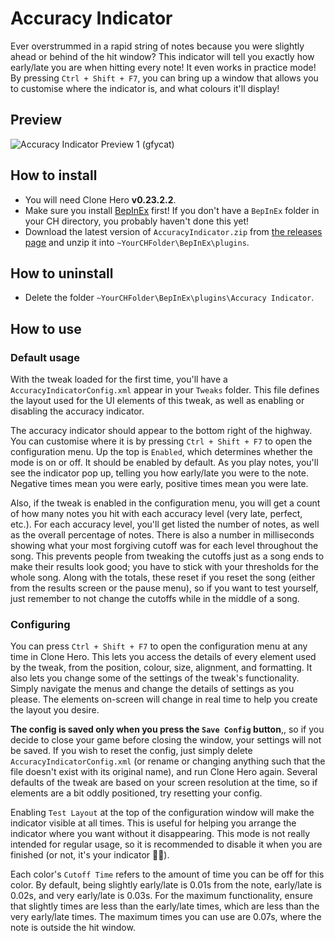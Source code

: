 # Accuracy Indicator
Ever overstrummed in a rapid string of notes because you were slightly ahead or behind of the hit window? This indicator will tell you exactly how early/late you are when hitting every note! It even works in practice mode!
By pressing `Ctrl + Shift + F7`, you can bring up a window that allows you to customise where the indicator is, and what colours it'll display!

## Preview
![Accuracy Indicator Preview 1 (gfycat)](https://giant.gfycat.com/CarefreeHonorableGourami.gif)

## How to install
- You will need Clone Hero **v0.23.2.2**.
- Make sure you install [BepInEx](https://github.com/BepInEx/BepInEx) first! If you don't have a `BepInEx` folder in your CH directory, you probably haven't done this yet!
- Download the latest version of `AccuracyIndicator.zip` from [the releases page](https://github.com/Biendeo/My-Clone-Hero-Tweaks/releases) and unzip it into `~YourCHFolder\BepInEx\plugins`.

## How to uninstall
- Delete the folder `~YourCHFolder\BepInEx\plugins\Accuracy Indicator`.

## How to use
### Default usage
With the tweak loaded for the first time, you'll have a `AccuracyIndicatorConfig.xml` appear in your `Tweaks` folder. This file defines the layout used for the UI elements of this tweak, as well as enabling or disabling the accuracy indicator.

The accuracy indicator should appear to the bottom right of the highway. You can customise where it is by pressing `Ctrl + Shift + F7` to open the configuration menu. Up the top is `Enabled`, which determines whether the mode is on or off. It should be enabled by default. As you play notes, you'll see the indicator pop up, telling you how early/late you were to the note. Negative times mean you were early, positive times mean you were late.

Also, if the tweak is enabled in the configuration menu, you will get a count of how many notes you hit with each accuracy level (very late, perfect, etc.). For each accuracy level, you'll get listed the number of notes, as well as the overall percentage of notes. There is also a number in milliseconds showing what your most forgiving cutoff was for each level throughout the song. This prevents people from tweaking the cutoffs just as a song ends to make their results look good; you have to stick with your thresholds for the whole song. Along with the totals, these reset if you reset the song (either from the results screen or the pause menu), so if you want to test yourself, just remember to not change the cutoffs while in the middle of a song.

### Configuring
You can press `Ctrl + Shift + F7` to open the configuration menu at any time in Clone Hero. This lets you access the details of every element used by the tweak, from the position, colour, size, alignment, and formatting. It also lets you change some of the settings of the tweak's functionality. Simply navigate the menus and change the details of settings as you please. The elements on-screen will change in real time to help you create the layout you desire.

**The config is saved only when you press the `Save Config` button**,, so if you decide to close your game before closing the window, your settings will not be saved. If you wish to reset the config, just simply delete `AccuracyIndicatorConfig.xml` (or rename or changing anything such that the file doesn't exist with its original name), and run Clone Hero again. Several defaults of the tweak are based on your screen resolution at the time, so if elements are a bit oddly positioned, try resetting your config.

Enabling `Test Layout` at the top of the configuration window will make the indicator visible at all times. This is useful for helping you arrange the indicator where you want without it disappearing. This mode is not really intended for regular usage, so it is recommended to disable it when you are finished (or not, it's your indicator 🤷‍♂️).

Each color's `Cutoff Time` refers to the amount of time you can be off for this color. By default, being slightly early/late is 0.01s from the note, early/late is 0.02s, and very early/late is 0.03s. For the maximum functionality, ensure that slightly times are less than the early/late times, which are less than the very early/late times. The maximum times you can use are 0.07s, where the note is outside the hit window.
